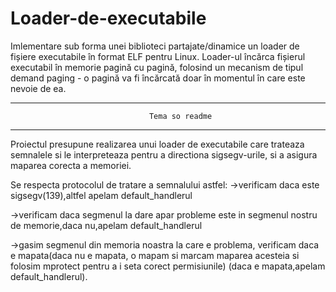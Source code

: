 # Loader-de-executabile
Imlementare sub forma unei biblioteci partajate/dinamice un loader de fișiere executabile în format ELF pentru Linux.
Loader-ul încărca fișierul executabil în memorie pagină cu pagină, folosind un mecanism de tipul demand paging - o pagină va fi
încărcată doar în momentul în care este nevoie de ea.
______________________________________________________________________________________
                        
                                   Tema so readme
                         
 _____________________________________________________________________________________

Proiectul presupune realizarea unui loader de executabile care trateaza semnalele si le interpreteaza
pentru a directiona 
sigsegv-urile, si a asigura maparea corecta a memoriei.

Se respecta protocolul de tratare a semnalului astfel:
->verificam daca este sigsegv(139),altfel apelam default_handlerul

->verificam daca segmenul la dare apar probleme este in segmenul nostru de memorie,daca nu,apelam 
default_handlerul

->gasim segmenul din memoria noastra la care e problema, verificam daca e mapata(daca nu e mapata,
o mapam si marcam maparea acesteia si folosim mprotect pentru a i seta corect permisiunile)
(daca e mapata,apelam default_handlerul).
